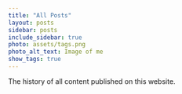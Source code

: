 ```yaml
---
title: "All Posts"
layout: posts
sidebar: posts
include_sidebar: true
photo: assets/tags.png
photo_alt_text: Image of me
show_tags: true
---
```


The history of all content published on this website.
